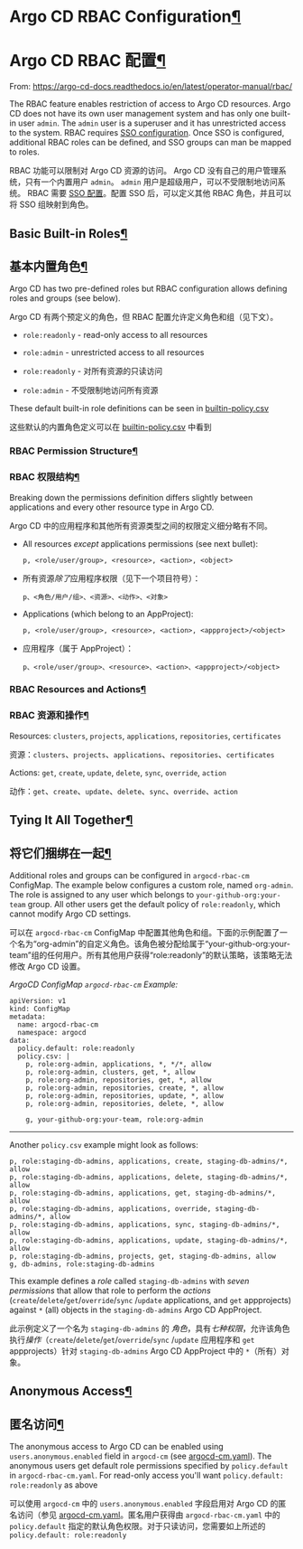 # Argo CD RBAC Configuration[¶](https://argo-cd-docs.readthedocs.io/en/latest/operator-manual/rbac/#rbac-configuration)

# Argo CD RBAC 配置[¶](https://argo-cd-docs.readthedocs.io/en/latest/operator-manual/rbac/#rbac-configuration)

From: https://argo-cd-docs.readthedocs.io/en/latest/operator-manual/rbac/

The RBAC feature enables restriction of access to Argo CD resources. Argo CD does not have its own user management system and has only one built-in user `admin`. The `admin` user is a superuser and it has unrestricted access to the system. RBAC requires [SSO configuration](https://argo-cd-docs.readthedocs.io/en/latest/operator-manual/sso/). Once SSO is configured, additional RBAC roles can be defined, and SSO groups can man be mapped to roles.

RBAC 功能可以限制对 Argo CD 资源的访问。 Argo CD 没有自己的用户管理系统，只有一个内置用户 `admin`。 `admin` 用户是超级用户，可以不受限制地访问系统。 RBAC 需要 [SSO 配置](https://argo-cd-docs.readthedocs.io/en/latest/operator-manual/sso/)。配置 SSO 后，可以定义其他 RBAC 角色，并且可以将 SSO 组映射到角色。

## Basic Built-in Roles[¶](https://argo-cd-docs.readthedocs.io/en/latest/operator-manual/rbac/#basic-built-in-roles)

## 基本内置角色[¶](https://argo-cd-docs.readthedocs.io/en/latest/operator-manual/rbac/#basic-built-in-roles)

Argo CD has two pre-defined roles but RBAC configuration allows defining roles and groups (see below).

Argo CD 有两个预定义的角色，但 RBAC 配置允许定义角色和组（见下文）。

- `role:readonly` - read-only access to all resources
- `role:admin` - unrestricted access to all resources

- `role:readonly` - 对所有资源的只读访问
- `role:admin` - 不受限制地访问所有资源

These default built-in role definitions can be seen in [builtin-policy.csv](https://github.com/argoproj/argo-cd/blob/master/assets/builtin-policy.csv)

这些默认的内置角色定义可以在 [builtin-policy.csv](https://github.com/argoproj/argo-cd/blob/master/assets/builtin-policy.csv) 中看到

### RBAC Permission Structure[¶](https://argo-cd-docs.readthedocs.io/en/latest/operator-manual/rbac/#rbac-permission-structure)

### RBAC 权限结构[¶](https://argo-cd-docs.readthedocs.io/en/latest/operator-manual/rbac/#rbac-permission-structure)

Breaking down the permissions definition differs slightly between applications and every other resource type in Argo CD.

Argo CD 中的应用程序和其他所有资源类型之间的权限定义细分略有不同。

- All resources *except* applications permissions (see next bullet):

   `p, <role/user/group>, <resource>, <action>, <object>`

- 所有资源*除了*应用程序权限（见下一个项目符号）：

  `p、<角色/用户/组>、<资源>、<动作>、<对象>`

- Applications (which belong to an AppProject):

   `p, <role/user/group>, <resource>, <action>, <appproject>/<object>`

- 应用程序（属于 AppProject）：

  `p、<role/user/group>、<resource>、<action>、<appproject>/<object>`

### RBAC Resources and Actions[¶](https://argo-cd-docs.readthedocs.io/en/latest/operator-manual/rbac/#rbac-resources-and-actions)

### RBAC 资源和操作[¶](https://argo-cd-docs.readthedocs.io/en/latest/operator-manual/rbac/#rbac-resources-and-actions)

Resources: `clusters`, `projects`, `applications`, `repositories`, `certificates`

资源：`clusters`、`projects`、`applications`、`repositories`、`certificates`

Actions: `get`, `create`, `update`, `delete`, `sync`, `override`, `action`

动作：`get`、`create`、`update`、`delete`、`sync`、`override`、`action`

## Tying It All Together[¶](https://argo-cd-docs.readthedocs.io/en/latest/operator-manual/rbac/#tying-it-all-together)

## 将它们捆绑在一起[¶](https://argo-cd-docs.readthedocs.io/en/latest/operator-manual/rbac/#tying-it-all-together)

Additional roles and groups can be configured in `argocd-rbac-cm` ConfigMap. The example below configures a custom role, named `org-admin`. The role is assigned to any user which belongs to `your-github-org:your-team` group. All other users get the default policy of `role:readonly`, which cannot modify Argo CD settings.

可以在 `argocd-rbac-cm` ConfigMap 中配置其他角色和组。下面的示例配置了一个名为“org-admin”的自定义角色。该角色被分配给属于“your-github-org:your-team”组的任何用户。所有其他用户获得“role:readonly”的默认策略，该策略无法修改 Argo CD 设置。

*ArgoCD ConfigMap `argocd-rbac-cm` Example:*

```
apiVersion: v1
kind: ConfigMap
metadata:
  name: argocd-rbac-cm
  namespace: argocd
data:
  policy.default: role:readonly
  policy.csv: |
    p, role:org-admin, applications, *, */*, allow
    p, role:org-admin, clusters, get, *, allow
    p, role:org-admin, repositories, get, *, allow
    p, role:org-admin, repositories, create, *, allow
    p, role:org-admin, repositories, update, *, allow
    p, role:org-admin, repositories, delete, *, allow

    g, your-github-org:your-team, role:org-admin
```


------

Another `policy.csv` example might look as follows:

```
p, role:staging-db-admins, applications, create, staging-db-admins/*, allow
p, role:staging-db-admins, applications, delete, staging-db-admins/*, allow
p, role:staging-db-admins, applications, get, staging-db-admins/*, allow
p, role:staging-db-admins, applications, override, staging-db-admins/*, allow
p, role:staging-db-admins, applications, sync, staging-db-admins/*, allow
p, role:staging-db-admins, applications, update, staging-db-admins/*, allow
p, role:staging-db-admins, projects, get, staging-db-admins, allow
g, db-admins, role:staging-db-admins
```


This example defines a *role* called `staging-db-admins` with *seven permissions* that allow that role to perform the *actions* (`create`/`delete`/`get`/`override`/`sync` /`update` applications, and `get` appprojects) against `*` (all) objects in the `staging-db-admins` Argo CD AppProject.

此示例定义了一个名为 `staging-db-admins` 的 *角色*，具有*七种权限*，允许该角色执行*操作*（`create`/`delete`/`get`/`override`/`sync` /`update` 应用程序和 `get` appprojects）针对 `staging-db-admins` Argo CD AppProject 中的 `*`（所有）对象。

## Anonymous Access[¶](https://argo-cd-docs.readthedocs.io/en/latest/operator-manual/rbac/#anonymous-access) 

## 匿名访问[¶](https://argo-cd-docs.readthedocs.io/en/latest/operator-manual/rbac/#anonymous-access)

The anonymous access to Argo CD can be enabled using `users.anonymous.enabled` field in `argocd-cm` (see [argocd-cm.yaml](https://argo-cd-docs.readthedocs.io/en/latest/operator-manual/argocd-cm.yaml)). The anonymous users get default role permissions specified by `policy.default` in `argocd-rbac-cm.yaml`. For read-only access you'll want `policy.default: role:readonly` as above 

可以使用 `argocd-cm` 中的 `users.anonymous.enabled` 字段启用对 Argo CD 的匿名访问（参见 [argocd-cm.yaml](https://argo-cd-docs.readthedocs.io/en/最新/操作员手册/argocd-cm.yaml）)。匿名用户获得由 `argocd-rbac-cm.yaml` 中的 `policy.default` 指定的默认角色权限。对于只读访问，您需要如上所述的`policy.default: role:readonly`



